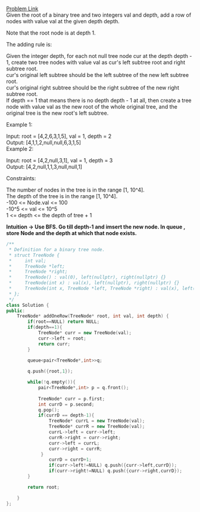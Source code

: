 [Problem Link](https://leetcode.com/problems/add-one-row-to-tree/description/?envType=daily-question&envId=2024-04-16)<br>
Given the root of a binary tree and two integers val and depth, add a row of nodes with value val at the given depth depth.<br>

Note that the root node is at depth 1.<br>

The adding rule is:<br>

Given the integer depth, for each not null tree node cur at the depth depth - 1, create two tree nodes with value val as cur's left subtree root and right subtree root.<br>
cur's original left subtree should be the left subtree of the new left subtree root.<br>
cur's original right subtree should be the right subtree of the new right subtree root.<br>
If depth == 1 that means there is no depth depth - 1 at all, then create a tree node with value val as the new root of the whole original tree, and the original tree is the new root's left subtree.<br>
 

Example 1:<br>


Input: root = [4,2,6,3,1,5], val = 1, depth = 2<br>
Output: [4,1,1,2,null,null,6,3,1,5]<br>
Example 2:<br>


Input: root = [4,2,null,3,1], val = 1, depth = 3<br>
Output: [4,2,null,1,1,3,null,null,1]<br>
 

Constraints:<br>

The number of nodes in the tree is in the range [1, 10^4].<br>
The depth of the tree is in the range [1, 10^4].<br>
-100 <= Node.val <= 100<br>
-10^5 <= val <= 10^5<br>
1 <= depth <= the depth of tree + 1<br>

__Intuition -> Use BFS. Go till depth-1 and imsert the new node. In queue , store Node and the depth at which that node exists.__

```C++
/**
 * Definition for a binary tree node.
 * struct TreeNode {
 *     int val;
 *     TreeNode *left;
 *     TreeNode *right;
 *     TreeNode() : val(0), left(nullptr), right(nullptr) {}
 *     TreeNode(int x) : val(x), left(nullptr), right(nullptr) {}
 *     TreeNode(int x, TreeNode *left, TreeNode *right) : val(x), left(left), right(right) {}
 * };
 */
class Solution {
public:
    TreeNode* addOneRow(TreeNode* root, int val, int depth) {
        if(root==NULL) return NULL;
        if(depth==1){
            TreeNode* curr = new TreeNode(val);
            curr->left = root;
            return curr;
        }

        queue<pair<TreeNode*,int>>q;
        
        q.push({root,1});

        while(!q.empty()){
            pair<TreeNode*,int> p = q.front();
            
            TreeNode* curr = p.first;
            int currD = p.second;
            q.pop();
            if(currD == depth-1){
                TreeNode* currL = new TreeNode(val);
                TreeNode* currR = new TreeNode(val);
                currL->left = curr->left;
                currR->right = curr->right;
                curr->left = currL;
                curr->right = currR;
             } 
                currD = currD+1;
                if(curr->left!=NULL) q.push({curr->left,currD});
                if(curr->right!=NULL) q.push({curr->right,currD});
        }

        return root;

    }
};
```
